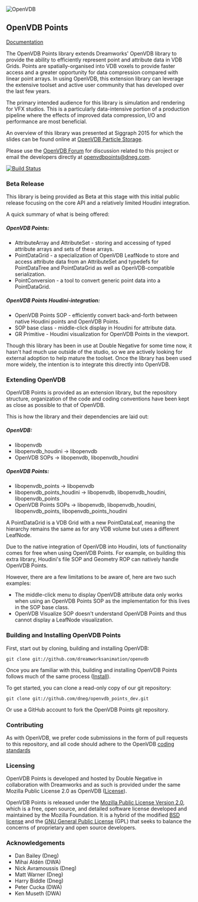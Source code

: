 ![OpenVDB](http://www.openvdb.org/images/openvdb_logo.png)


## OpenVDB Points

[Documentation](http://dneg.github.io/openvdb_points_dev)

The OpenVDB Points library extends Dreamworks' OpenVDB library to provide the ability to efficiently represent point and attribute data in VDB Grids. Points are spatially-organised into VDB voxels to provide faster access and a greater opportunity for data compression compared with linear point arrays. In using OpenVDB, this extension library can leverage the extensive toolset and active user community that has developed over the last few years.

The primary intended audience for this library is simulation and rendering for VFX studios. This is a particularly data-intensive portion of a production pipeline where the effects of improved data compression, I/O and performance are most beneficial.

An overview of this library was presented at Siggraph 2015 for which the slides can be found online at [OpenVDB Particle Storage](http://www.openvdb.org/download/openvdb_particle_storage_2015.pdf).

Please use the [OpenVDB Forum](http://www.openvdb.org/forum/) for discussion related to this project or email the developers directly at openvdbpoints@dneg.com.

[![Build Status](https://travis-ci.org/dneg/openvdb_points_dev.svg?branch=master)](https://travis-ci.org/dneg/openvdb_points_dev)

### Beta Release

This library is being provided as Beta at this stage with this initial public release focusing on the core API and a relatively limited Houdini integration.

A quick summary of what is being offered:

##### OpenVDB Points:

* AttributeArray and AttributeSet - storing and accessing of typed attribute arrays and sets of these arrays.
* PointDataGrid - a specialization of OpenVDB LeafNode to store and access attribute data from an AttributeSet and typedefs for PointDataTree and PointDataGrid as well as OpenVDB-compatible serialization.
* PointConversion - a tool to convert generic point data into a PointDataGrid.

##### OpenVDB Points Houdini-integration:

* OpenVDB Points SOP - efficiently convert back-and-forth between native Houdini points and OpenVDB Points.
* SOP base class - middle-click display in Houdini for attribute data.
* GR Primitive - Houdini visualization for OpenVDB Points in the viewport.

Though this library has been in use at Double Negative for some time now, it hasn't had much use outside of the studio, so we are actively looking for external adoption to help mature the toolset. Once the library has been used more widely, the intention is to integrate this directly into OpenVDB.


### Extending OpenVDB

OpenVDB Points is provided as an extension library, but the repository structure, organization of the code and coding conventions have been kept as close as possible to that of OpenVDB.

This is how the library and their dependencies are laid out:

##### OpenVDB:

* libopenvdb
* libopenvdb_houdini -> libopenvdb
* OpenVDB SOPs -> libopenvdb, libopenvdb_houdini

##### OpenVDB Points:

* libopenvdb_points -> libopenvdb
* libopenvdb_points_houdini -> libopenvdb, libopenvdb_houdini, libopenvdb_points
* OpenVDB Points SOPs -> libopenvdb, libopenvdb_houdini, libopenvdb_points, libopenvdb_points_houdini

A PointDataGrid is a VDB Grid with a new PointDataLeaf, meaning the hierarchy remains the same as for any VDB volume but uses a different LeafNode.

Due to the native integration of OpenVDB into Houdini, lots of functionality comes for free when using OpenVDB Points. For example, on building this extra library, Houdini's file SOP and Geometry ROP can natively handle OpenVDB Points.

However, there are a few limitations to be aware of, here are two such examples:

* The middle-click menu to display OpenVDB attribute data only works when using an OpenVDB Points SOP as the implementation for this lives in the SOP base class.
* OpenVDB Visualize SOP doesn't understand OpenVDB Points and thus cannot display a LeafNode visualization.


### Building and Installing OpenVDB Points

First, start out by cloning, building and installing OpenVDB:

```
git clone git://github.com/dreamworksanimation/openvdb
```

Once you are familiar with this, building and installing OpenVDB Points follows much of the same process ([Install](https://github.com/dreamworksanimation/openvdb/blob/master/openvdb/INSTALL)).

To get started, you can clone a read-only copy of our git repository:

```
git clone git://github.com/dneg/openvdb_points_dev.git
```

Or use a GitHub account to fork the OpenVDB Points git repository.


### Contributing

As with OpenVDB, we prefer code submissions in the form of pull requests to this repository, and all code should adhere to the OpenVDB [coding standards](http://www.openvdb.org/documentation/doxygen/codingStyle.html)


### Licensing

OpenVDB Points is developed and hosted by Double Negative in collaboration with Dreamworks and as such is provided under the same Mozilla Public License 2.0 as OpenVDB ([License](http://www.openvdb.org/license)).

OpenVDB Points is released under the [Mozilla Public License Version 2.0](https://www.mozilla.org/MPL/2.0/), which is a free, open source, and detailed software license developed and maintained by the Mozilla Foundation. It is a hybrid of the modified [BSD license](https://en.wikipedia.org/wiki/BSD_licenses#3-clause) and the [GNU General Public License](https://en.wikipedia.org/wiki/GNU_General_Public_License) (GPL) that seeks to balance the concerns of proprietary and open source developers.


### Acknowledgements

* Dan Bailey (Dneg)
* Mihai Ald&eacute;n (DWA)
* Nick Avramoussis (Dneg)
* Matt Warner (Dneg)
* Harry Biddle (Dneg)
* Peter Cucka (DWA)
* Ken Museth (DWA)
